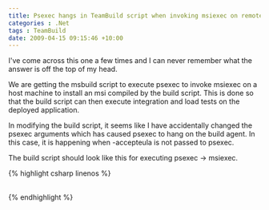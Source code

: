 ```yaml
---
title: Psexec hangs in TeamBuild script when invoking msiexec on remote machine
categories : .Net
tags : TeamBuild
date: 2009-04-15 09:15:46 +10:00
---
```


I've come across this one a few times and I can never remember what the answer is off the top of my head. 

We are getting the msbuild script to execute psexec to invoke msiexec on a host machine to install an msi compiled by the build script. This is done so that the build script can then execute integration and load tests on the deployed application. 

In modifying the build script, it seems like I have accidentally changed the psexec arguments which has caused psexec to hang on the build agent. In this case, it is happening when -accepteula is not passed to psexec.

The build script should look like this for executing psexec -> msiexec.

{% highlight csharp linenos %}
<BuildStep TeamFoundationServerUrl="$(TeamFoundationServerUrl)"
            BuildUri="$(BuildUri)"
            Id="$(DeployMsiBuildStepId)"
            Message="Uninstalling previous version from $(DeploymentServer)" />
     
<!-- Uninstall the existing MSI -->
<Exec Command="PsExec.exe -accepteula -s -i \\$(DeploymentServer) $(DeploymentServerCredentials) msiexec /x &quot;$(ProductCode)&quot; /quiet /lv+ &quot;$(DeploymentServerFolderLocal)\Uninstall$(DeploymentFileLog)&quot;"
        IgnoreExitCode="true"
        ContinueOnError="true"
        Timeout="300000" />
     
<BuildStep TeamFoundationServerUrl="$(TeamFoundationServerUrl)"
            BuildUri="$(BuildUri)"
            Id="$(DeployMsiBuildStepId)"
            Message="Installing new version $(DeploymentServer)" />
     
<!-- Install the MSI -->
<Exec Command="PsExec.exe -accepteula -s -i \\$(DeploymentServer) $(DeploymentServerCredentials) msiexec /i &quot;$(DeploymentServerFolderLocal)\$(DeploymentFile)&quot; TRANSFORMS=&quot;$(DeploymentServerFolderLocal)\$(DeploymentTransformFile)&quot; /quiet /lv+ &quot;$(DeploymentServerFolderLocal)\Install$(DeploymentFileLog)&quot;"
        IgnoreExitCode="false"
        ContinueOnError="false"
        Timeout="300000" />
     
<BuildStep TeamFoundationServerUrl="$(TeamFoundationServerUrl)"
            BuildUri="$(BuildUri)"
            Id="$(DeployMsiBuildStepId)"
            Status="Succeeded" />    
{% endhighlight %}


